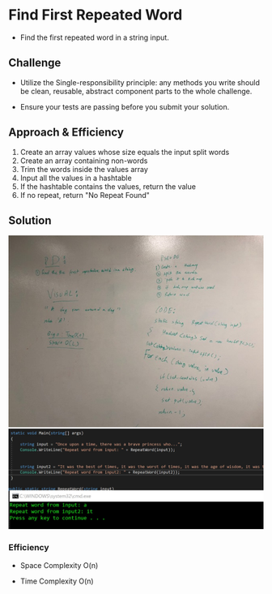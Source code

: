 # Find First Repeated Word
- Find the first repeated word in a string input.

## Challenge
- Utilize the Single-responsibility principle: any methods you write should be clean, reusable, abstract component parts to the whole challenge.

- Ensure your tests are passing before you submit your solution.

## Approach & Efficiency
1. Create an array values whose size equals the input split words 
2. Create an array containing non-words
3. Trim the words inside the values array
4. Input all the values in a hashtable
5. If the hashtable contains the values, return the value
6. If no repeat, return "No Repeat Found"

## Solution
![Repeat Word](/Assets/RepeatWord.jpg)
![Repeat Word](/Assets/RepeatWord2.jpg)

### Efficiency
* Space Complexity
O(n) 

* Time Complexity
O(n)
